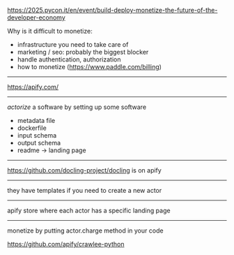 
https://2025.pycon.it/en/event/build-deploy-monetize-the-future-of-the-developer-economy

Why is it difficult to monetize:

- infrastructure you need to take care of
- marketing / seo: probably the biggest blocker
- handle authentication, authorization
- how to monetize (https://www.paddle.com/billing)

---

https://apify.com/

---

*actorize* a software by setting up some software

- metadata file
- dockerfile
- input schema
- output schema
- readme -> landing page


---

https://github.com/docling-project/docling is on apify

---

they have templates if you need to create a new actor

---

apify store where each actor has a specific landing page

---

monetize by putting actor.charge method in your code

https://github.com/apify/crawlee-python

